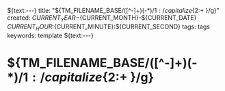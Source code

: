 ${text:---}
title: "${TM_FILENAME_BASE/([^-]+)(-*)/${1:/capitalize}${2:+ }/g}"
created: ${CURRENT_YEAR}-${CURRENT_MONTH}-${CURRENT_DATE} ${CURRENT_HOUR}:${CURRENT_MINUTE}:${CURRENT_SECOND}
tags: tags
keywords: template
${text:---}

# ${TM_FILENAME_BASE/([^-]+)(-*)/${1:/capitalize}${2:+ }/g}

